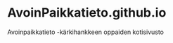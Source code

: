 AvoinPaikkatieto.github.io
==========================

Avoinpaikkatieto -kärkihankkeen oppaiden kotisivusto
